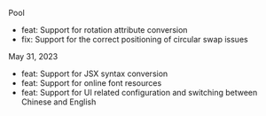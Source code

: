 Pool

-  feat: Support for rotation attribute conversion
-  fix: Support for the correct positioning of circular swap issues

May 31, 2023

-  feat: Support for JSX syntax conversion
-  feat: Support for online font resources
-  feat: Support for UI related configuration and switching between Chinese and English
